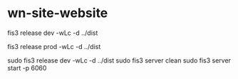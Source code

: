 # wn-site-website
fis3 release dev -wLc -d ../dist

fis3 release prod -wLc -d ../dist

sudo fis3 release dev -wLc -d ../dist
sudo fis3 server clean
sudo fis3 server start -p 6060
